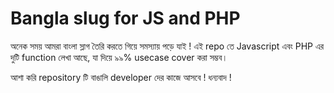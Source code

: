 # Bangla slug for JS and PHP
অনেক সময় আমরা বাংলা স্লাগ তৈরি করতে গিয়ে সমস্যায় পড়ে যাই ! এই repo তে Javascript এবং PHP এর দুটি function লেখা আছে, যা দিয়ে ৯৯% usecase cover করা সম্ভব। 

আশা করি repository টি  বাঙালি developer দের কাজে আসবে ! ধন্যবাদ ! 




